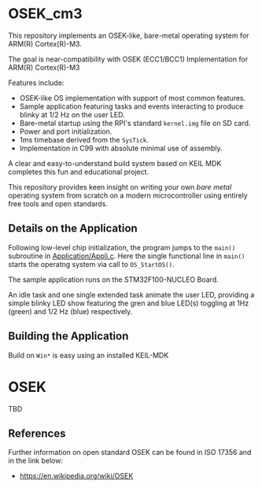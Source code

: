 OSEK_cm3
==================

This repository implements an OSEK-like, bare-metal
operating system for ARM(R) Cortex(R)-M3.

The goal is near-compatibility with OSEK (ECC1/BCC1) Implementation for ARM(R) Cortex(R)-M3

Features include:
  - OSEK-like OS implementation with support of most common features.
  - Sample application featuring tasks and events interacting to produce blinky at 1/2 Hz on the user LED.
  - Bare-metal startup using the RPI's standard `kernel.img` file on SD card.
  - Power and port initialization.
  - 1ms timebase derived from the `SysTick`.
  - Implementation in C99 with absolute minimal use of assembly.

A clear and easy-to-understand build system based on KEIL MDK
completes this fun and educational project.

This repository provides keen insight on writing your own
_bare_ _metal_ operating system from scratch on a modern
microcontroller using entirely free tools and open standards.

## Details on the Application

Following low-level chip initialization, the program jumps
to the `main()` subroutine in [Application/Appli.c](./Application/Appli.c).
Here the single functional line in `main()`
starts the operatng system via call to `OS_StartOS()`.

The sample application runs on the STM32F100-NUCLEO Board.

An idle task and one single extended task animate the user LED,
providing a simple blinky LED show featuring the gren and blue
LED(s) toggling at 1Hz (green) and 1/2 Hz (blue) respectively.

## Building the Application

Build on `Win*` is easy using an installed KEIL-MDK

# OSEK

TBD

## References
Further information on open standard OSEK can be found in ISO 17356 and in the link below:
* https://en.wikipedia.org/wiki/OSEK
